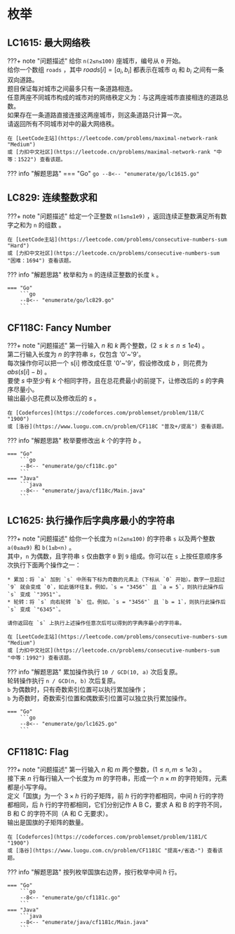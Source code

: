 # 枚举

## LC1615: 最大网络秩

???+ note "问题描述"
    给你 `n(2≤n≤100)` 座城市，编号从 `0` 开始。<br>
    给你一个数组 `roads` ，其中 $roads[i] = [a_i, b_i]$ 都表示在城市 $a_i$ 和 $b_i$ 之间有一条双向道路。<br>
    题目保证每对城市之间最多只有一条道路相连。<br>
    任意两座不同城市构成的城市对的网络秩定义为：与这两座城市直接相连的道路总数。<br>
    如果存在一条道路直接连接这两座城市，则这条道路只计算一次。<br>
    请返回所有不同城市对中的最大网络秩。

    在 [LeetCode主站](https://leetcode.com/problems/maximal-network-rank "Medium")
    或 [力扣中文社区](https://leetcode.cn/problems/maximal-network-rank "中等：1522") 查看该题。

??? info "解题思路"
    === "Go"
        ```go
        --8<-- "enumerate/go/lc1615.go"
        ```

## LC829: 连续整数求和

???+ note "问题描述"
    给定一个正整数 `n(1≤n≤1e9)` ，返回连续正整数满足所有数字之和为 `n` 的组数 。

    在 [LeetCode主站](https://leetcode.com/problems/consecutive-numbers-sum "Hard")
    或 [力扣中文社区](https://leetcode.cn/problems/consecutive-numbers-sum "困难：1694") 查看该题。

??? info "解题思路"
    枚举和为 `n` 的连续正整数的长度 `k` 。

    === "Go"
        ```go
        --8<-- "enumerate/go/lc829.go"
        ```

## CF118C: Fancy Number

???+ note "问题描述"
    第一行输入 $n$ 和 $k$ 两个整数，$(2≤k≤n≤1e4)$ 。<br>
    第二行输入长度为 $n$ 的字符串 $s$，仅包含 '0'~'9'。<br>
    每次操作你可以把一个 s[i] 修改成任意 '0'~'9'，假设修改成 $b$ ，则花费为 $abs(s[i]-b)$ 。<br>
    要使 $s$ 中至少有 $k$ 个相同字符，且在总花费最小的前提下，让修改后的 $s$ 的字典序尽量小。<br>
    输出最小总花费以及修改后的 $s$ 。

    在 [Codeforces](https://codeforces.com/problemset/problem/118/C "1900")
    或 [洛谷](https://www.luogu.com.cn/problem/CF118C "普及+/提高") 查看该题。

??? info "解题思路"
    枚举要修改出 $k$ 个的字符 $b$ 。

    === "Go"
        ```go
        --8<-- "enumerate/go/cf118c.go"
        ```
    === "Java"
        ```java
        --8<-- "enumerate/java/cf118c/Main.java"
        ```

## LC1625: 执行操作后字典序最小的字符串

???+ note "问题描述"
    给你一个长度为 `n(2≤n≤100)` 的字符串 `s` 以及两个整数 `a(0≤a≤9)` 和 `b(1≤b<n)` 。<br>
    其中，`n` 为偶数，且字符串 `s` 仅由数字 `0` 到 `9` 组成。你可以在 `s` 上按任意顺序多次执行下面两个操作之一：

    * 累加：将 `a` 加到 `s` 中所有下标为奇数的元素上（下标从 `0` 开始）。数字一旦超过 `9` 就会变成 `0`，如此循环往复。例如，`s = "3456"` 且 `a = 5`，则执行此操作后 `s` 变成 `"3951"`。
    * 轮转：将 `s` 向右轮转 `b` 位。例如，`s = "3456"` 且 `b = 1`，则执行此操作后 `s` 变成 `"6345"`。
    
    请你返回在 `s` 上执行上述操作任意次后可以得到的字典序最小的字符串。

    在 [LeetCode主站](https://leetcode.com/problems/consecutive-numbers-sum "Medium")
    或 [力扣中文社区](https://leetcode.cn/problems/consecutive-numbers-sum "中等：1992") 查看该题。

??? info "解题思路"
    累加操作执行 `10 / GCD(10, a)` 次后复原。<br>
    轮转操作执行 `n / GCD(n, b)` 次后复原。<br>
    `b` 为偶数时，只有奇数索引位置可以执行累加操作；<br>
    `b` 为奇数时，奇数索引位置和偶数索引位置可以独立执行累加操作。

    === "Go"
        ```go
        --8<-- "enumerate/go/lc1625.go"
        ```

## CF1181C: Flag

???+ note "问题描述"
    第一行输入 $n$ 和 $m$ 两个整数，$(1≤n,m≤1e3)$ 。<br>
    接下来 $n$ 行每行输入一个长度为 $m$ 的字符串，形成一个 $n \times m$ 的字符矩阵，元素都是小写字母。<br>
    定义「国旗」为一个 $3 \times h$ 行的子矩阵，前 $h$ 行的字符都相同，中间 $h$ 行的字符都相同，后 $h$ 行的字符都相同，它们分别记作 A B C，要求 A 和 B 的字符不同，B 和 C 的字符不同（A 和 C 无要求）。<br>
    输出是国旗的子矩阵的数量。

    在 [Codeforces](https://codeforces.com/problemset/problem/1181/C "1900")
    或 [洛谷](https://www.luogu.com.cn/problem/CF1181C "提高+/省选-") 查看该题。

??? info "解题思路"
    按列枚举国旗右边界，按行枚举中间 $h$ 行。

    === "Go"
        ```go
        --8<-- "enumerate/go/cf1181c.go"
        ```
    === "Java"
        ```java
        --8<-- "enumerate/java/cf1181c/Main.java"
        ```
